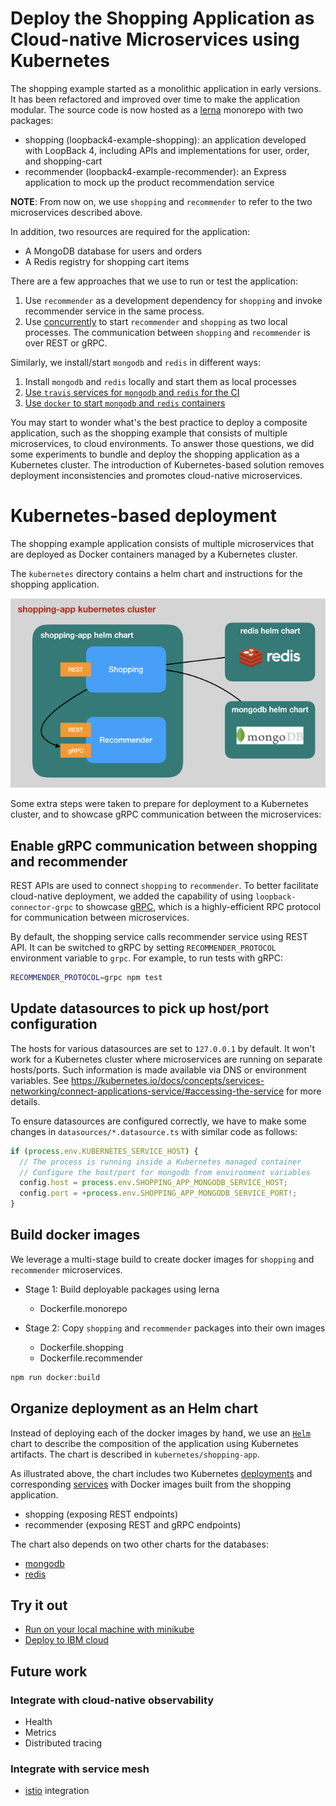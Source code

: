 # Deploy the Shopping Application as Cloud-native Microservices using Kubernetes

The shopping example started as a monolithic application in early versions. It
has been refactored and improved over time to make the application modular. The
source code is now hosted as a [lerna](https://github.com/lerna/lerna) monorepo
with two packages:

- shopping (loopback4-example-shopping): an application developed with LoopBack
  4, including APIs and implementations for user, order, and shopping-cart
- recommender (loopback4-example-recommender): an Express application to mock up
  the product recommendation service

**NOTE**: From now on, we use `shopping` and `recommender` to refer to the two
microservices described above.

In addition, two resources are required for the application:

- A MongoDB database for users and orders
- A Redis registry for shopping cart items

There are a few approaches that we use to run or test the application:

1. Use `recommender` as a development dependency for `shopping` and invoke
   recommender service in the same process.
2. Use [concurrently](https://github.com/kimmobrunfeldt/concurrently) to start
   `recommender` and `shopping` as two local processes. The communication
   between `shopping` and `recommender` is over REST or gRPC.

Similarly, we install/start `mongodb` and `redis` in different ways:

1. Install `mongodb` and `redis` locally and start them as local processes
2. [Use `travis` services for `mongodb` and `redis` for the CI](https://github.com/strongloop/loopback4-example-shopping/blob/master/.travis.yml#L15-L17)
3. [Use `docker` to start `mongodb` and `redis` containers](https://github.com/strongloop/loopback4-example-shopping/blob/master/bin/start-dbs.sh)

You may start to wonder what's the best practice to deploy a composite
application, such as the shopping example that consists of multiple
microservices, to cloud environments. To answer those questions, we did some
experiments to bundle and deploy the shopping application as a Kubernetes
cluster. The introduction of Kubernetes-based solution removes deployment
inconsistencies and promotes cloud-native microservices.

# Kubernetes-based deployment

The shopping example application consists of multiple microservices that are
deployed as Docker containers managed by a Kubernetes cluster.

The `kubernetes` directory contains a helm chart and instructions for the
shopping application.

![shopping-app cluster](./imgs/k8s-shopping-cluster.png)

Some extra steps were taken to prepare for deployment to a Kubernetes cluster,
and to showcase gRPC communication between the microservices:

## Enable gRPC communication between shopping and recommender

REST APIs are used to connect `shopping` to `recommender`. To better facilitate
cloud-native deployment, we added the capability of using
`loopback-connector-grpc` to showcase [gRPC](https://grpc.io/), which is a
highly-efficient RPC protocol for communication between microservices.

By default, the shopping service calls recommender service using REST API. It
can be switched to gRPC by setting `RECOMMENDER_PROTOCOL` environment variable
to `grpc`. For example, to run tests with gRPC:

```sh
RECOMMENDER_PROTOCOL=grpc npm test
```

## Update datasources to pick up host/port configuration

The hosts for various datasources are set to `127.0.0.1` by default. It won't
work for a Kubernetes cluster where microservices are running on separate
hosts/ports. Such information is made available via DNS or environment
variables. See
https://kubernetes.io/docs/concepts/services-networking/connect-applications-service/#accessing-the-service
for more details.

To ensure datasources are configured correctly, we have to make some changes in
`datasources/*.datasource.ts` with similar code as follows:

```ts
if (process.env.KUBERNETES_SERVICE_HOST) {
  // The process is running inside a Kubernetes managed container
  // Configure the host/port for mongodb from environment variables
  config.host = process.env.SHOPPING_APP_MONGODB_SERVICE_HOST;
  config.port = +process.env.SHOPPING_APP_MONGODB_SERVICE_PORT!;
}
```

## Build docker images

We leverage a multi-stage build to create docker images for `shopping` and
`recommender` microservices.

- Stage 1: Build deployable packages using lerna

  - Dockerfile.monorepo

- Stage 2: Copy `shopping` and `recommender` packages into their own images
  - Dockerfile.shopping
  - Dockerfile.recommender

```sh
npm run docker:build
```

## Organize deployment as an Helm chart

Instead of deploying each of the docker images by hand, we use an
[`Helm`](https://helm.sh/) chart to describe the composition of the application
using Kubernetes artifacts. The chart is described in `kubernetes/shopping-app`.

As illustrated above, the chart includes two Kubernetes
[deployments](https://kubernetes.io/docs/concepts/workloads/controllers/deployment/)
and corresponding
[services](https://kubernetes.io/docs/concepts/services-networking/service/)
with Docker images built from the shopping application.

- shopping (exposing REST endpoints)
- recommender (exposing REST and gRPC endpoints)

The chart also depends on two other charts for the databases:

- [mongodb](https://github.com/helm/charts/tree/master/stable/mongodb)
- [redis](https://github.com/helm/charts/tree/master/stable/redis)

## Try it out

- [Run on your local machine with minikube](./docs/try-with-minikube.md)
- [Deploy to IBM cloud](./docs/deploy-to-ibmcloud.md)

## Future work

### Integrate with cloud-native observability

- Health
- Metrics
- Distributed tracing

### Integrate with service mesh

- [istio](https://istio.io/) integration
